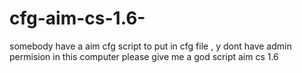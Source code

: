 # cfg-aim-cs-1.6-
somebody have a aim cfg script  to put in cfg file  , y dont have admin permision in this computer  please give me a god script aim cs 1.6 
